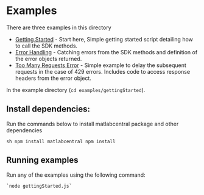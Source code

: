 # Examples

There are three examples in this directory

- [Getting Started](gettingStarted.js) - Start here, Simple getting started script detailing how to call the SDK methods.
- [Error Handling](errorHandling.js) - Catching errors from the SDK methods and definition of the error objects returned.
- [Too Many Requests Error](tooManyRequestsError.js) - Simple example to delay the subsequent requests in the case of 429 errors. Includes code to access response headers from the error object.

In the example directory (`cd examples/gettingStarted`).

## Install dependencies:

Run the commands below to install matlabcentral package and other dependencies

``sh
    npm install matlabcentral
    npm install
``

## Running examples

Run any of the examples using the following command:

    `node gettingStarted.js`
